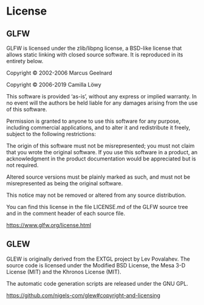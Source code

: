 # License
## GLFW
GLFW is licensed under the zlib/libpng license, a BSD-like license that allows static linking with closed source software. It is reproduced in its entirety below.

Copyright © 2002-2006 Marcus Geelnard

Copyright © 2006-2019 Camilla Löwy

This software is provided ‘as-is’, without any express or implied warranty. In no event will the authors be held liable for any damages arising from the use of this software.

Permission is granted to anyone to use this software for any purpose, including commercial applications, and to alter it and redistribute it freely, subject to the following restrictions:

The origin of this software must not be misrepresented; you must not claim that you wrote the original software. If you use this software in a product, an acknowledgment in the product documentation would be appreciated but is not required.

Altered source versions must be plainly marked as such, and must not be misrepresented as being the original software.

This notice may not be removed or altered from any source distribution.

You can find this license in the file LICENSE.md of the GLFW source tree and in the comment header of each source file.

https://www.glfw.org/license.html

## GLEW
GLEW is originally derived from the EXTGL project by Lev Povalahev. The source code is licensed under the Modified BSD License, the Mesa 3-D License (MIT) and the Khronos License (MIT).

The automatic code generation scripts are released under the GNU GPL.

https://github.com/nigels-com/glew#copyright-and-licensing
